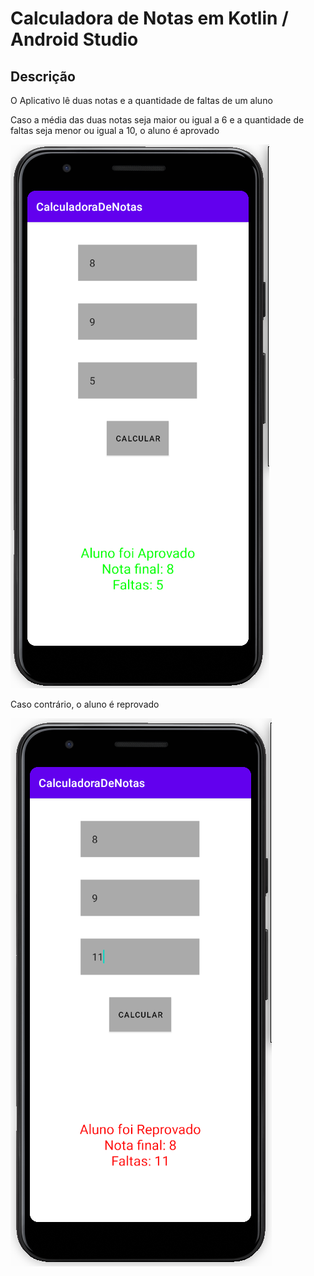 # Calculadora de Notas em Kotlin / Android Studio

## Descrição

O Aplicativo lê duas notas e a quantidade de faltas de um aluno

Caso a média das duas notas seja maior ou igual a 6 e a quantidade de faltas seja menor ou igual a 10, o aluno é aprovado

![Exemplo Aluno Aprovado](./images/aprovado.png)

Caso contrário, o aluno é reprovado

![Exemplo Aluno Reprovado](./images/reprovado.png)